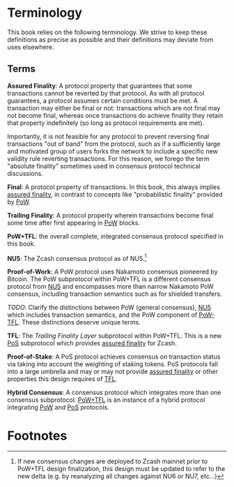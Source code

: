 # Terminology

This book relies on the following terminology. We strive to keep these definitions as precise as possible and their definitions may deviate from uses elsewhere.

## Terms

<span id="definition-assured-finality"></span>**Assured Finality**: A protocol property that guarantees that some transactions cannot be reverted by that protocol. As with all protocol guarantees, a protocol assumes certain conditions must be met. A transaction may either be final or not: transactions which are not final may not become final, whereas once transactions do achieve finality they retain that property indefinitely (so long as protocol requirements are met).

Importantly, it is not feasible for any protocol to prevent reversing final transactions "out of band" from the protocol, such as if a sufficiently large and motivated group of users forks the network to include a specific new validity rule reverting transactions. For this reason, we forego the term "absolute finality" sometimes used in consensus protocol technical discussions.

<span id="definition-final"></span>**Final**: A protocol property of transactions. In this book, this always implies [assured finality](#definition-assured-finality), in contrast to concepts like "probabilistic finality" provided by [PoW](#definition-pow).

<span id="definition-trailing-finality"></span>**Trailing Finality**: A protocol property wherein transactions become final some time after first appearing in [PoW](#definition-pow) blocks.

<span id="definition-pow-tfl"></span>**PoW+TFL**: the overall complete, integrated consensus protocol specified in this book.

<span id="definition-nu5"></span>**NU5**: The Zcash consensus protocol as of NU5.[^new-mainnet-precursors]

<span id="definition-pow"></span>**Proof-of-Work**: A PoW protocol uses Nakamoto consensus pioneered by Bitcoin. The PoW subprotocol within PoW+TFL is a different consensus protocol from [NU5](#definition-nu5) and encompasses more than narrow Nakamoto PoW consensus, including transaction semantics such as for shielded transfers.

*TODO*: Clarify the distinctions between PoW (general consensus), [NU5](#definition-nu5) which includes transaction semantics, and the PoW component of [PoW-TFL](#definition-pow-tfl). These distinctions deserve unique terms.

<span id="definition-tfl"></span>**TFL**: The *Trailing Finality Layer* subprotocol within PoW+TFL. This is a new [PoS](#definition-pos) subprotocol which provides [assured finality](#definition-assured-finality) for Zcash.

<span id="definition-pos"></span>**Proof-of-Stake**: A PoS protocol achieves consensus on transaction status via taking into account the weighting of staking tokens. PoS protocols fall into a large umbrella and may or may not provide [assured finality](#definition-assured-finality) or other properties this design requires of [TFL](#definition-tfl).

<span id="definition-hybrid-consensus"></span>**Hybrid Consensus**: A consensus protocol which integrates more than one consensus subprotocol. [PoW+TFL](#definition-pow-tfl) is an instance of a hybrid protocol integrating [PoW](#definition-pow) and [PoS](#definition-pos) protocols.

# Footnotes

[^new-mainnet-precursors]: If new consensus changes are deployed to Zcash mainnet prior to PoW+TFL design finalization, this design must be updated to refer to the new delta (e.g. by reanalyzing all changes against NU6 or NU7, etc…)
